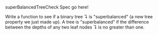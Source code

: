superBalancedTreeCheck Spec go here!

Write a function to see if a binary tree ↴ is "superbalanced" (a new tree property we just made up).
A tree is "superbalanced" if the difference between the depths of any two leaf nodes ↴ is no greater than one.
